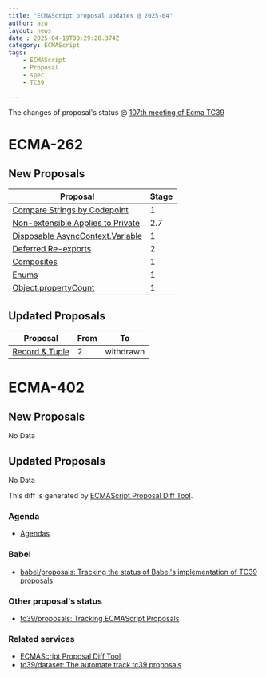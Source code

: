 ```yaml
---
title: "ECMAScript proposal updates @ 2025-04"
author: azu
layout: news
date : 2025-04-19T00:29:20.374Z
category: ECMAScript
tags:
    - ECMAScript
    - Proposal
    - spec
    - TC39

---
```


The changes of proposal's status @ [107th meeting of Ecma TC39][Agendas]


# ECMA-262

## New Proposals

| Proposal                                                                                              | Stage |
| ----------------------------------------------------------------------------------------------------- | ----- |
| [Compare Strings by Codepoint](https://github.com/tc39/proposal-compare-strings-by-codepoint)         | 1     |
| [Non-extensible Applies to Private](https://github.com/syg/proposal-nonextensible-applies-to-private) | 2.7   |
| [Disposable AsyncContext.Variable](https://github.com/tc39/proposal-async-context-disposable)         | 1     |
| [Deferred Re-exports](https://github.com/tc39/proposal-deferred-reexports)                            | 2     |
| [Composites](https://github.com/tc39/proposal-composites)                                             | 1     |
| [Enums](https://github.com/tc39/proposal-enum)                                                        | 1     |
| [Object.propertyCount](https://github.com/tc39/proposal-object-property-count)                        | 1     |


## Updated Proposals

| Proposal                                                                                   | From  | To        |
| ------------------------------------------------------------------------------------------ | ----- | --------- |
| [Record & Tuple](https://github.com/tc39/proposal-record-tuple)                            | 2     | withdrawn |


# ECMA-402

## New Proposals

No Data

## Updated Proposals

No Data


This diff is generated by [ECMAScript Proposal Diff Tool](https://azu.github.io/ecmascript-proposals-json/).

### Agenda

- [Agendas][]

### Babel

- [babel/proposals: Tracking the status of Babel's implementation of TC39 proposals](https://github.com/babel/proposals)

### Other proposal's status

- [tc39/proposals: Tracking ECMAScript Proposals](https://github.com/tc39/proposals)

### Related services

- [ECMAScript Proposal Diff Tool](https://azu.github.io/ecmascript-proposals-json/)
- [tc39/dataset: The automate track tc39 proposals](https://github.com/tc39/dataset)

[Agendas]: https://github.com/tc39/agendas/blob/main/2025/04.md
